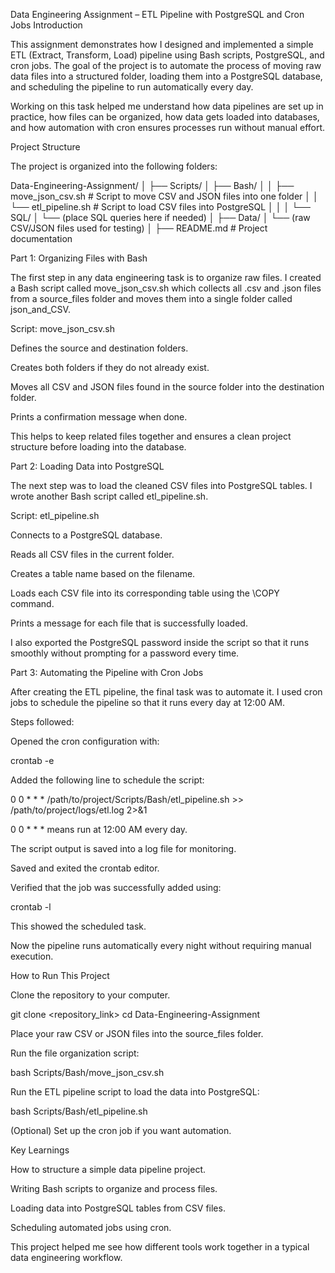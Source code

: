 Data Engineering Assignment – ETL Pipeline with PostgreSQL and Cron Jobs
Introduction

This assignment demonstrates how I designed and implemented a simple ETL (Extract, Transform, Load) pipeline using Bash scripts, PostgreSQL, and cron jobs. The goal of the project is to automate the process of moving raw data files into a structured folder, loading them into a PostgreSQL database, and scheduling the pipeline to run automatically every day.

Working on this task helped me understand how data pipelines are set up in practice, how files can be organized, how data gets loaded into databases, and how automation with cron ensures processes run without manual effort.

Project Structure

The project is organized into the following folders:

Data-Engineering-Assignment/
│
├── Scripts/
│   ├── Bash/
│   │   ├── move_json_csv.sh        # Script to move CSV and JSON files into one folder
│   │   └── etl_pipeline.sh         # Script to load CSV files into PostgreSQL
│   │
│   └── SQL/
│       └── (place SQL queries here if needed)
│
├── Data/
│   └── (raw CSV/JSON files used for testing)
│
├── README.md                       # Project documentation

Part 1: Organizing Files with Bash

The first step in any data engineering task is to organize raw files.
I created a Bash script called move_json_csv.sh which collects all .csv and .json files from a source_files folder and moves them into a single folder called json_and_CSV.

Script: move_json_csv.sh

Defines the source and destination folders.

Creates both folders if they do not already exist.

Moves all CSV and JSON files found in the source folder into the destination folder.

Prints a confirmation message when done.

This helps to keep related files together and ensures a clean project structure before loading into the database.

Part 2: Loading Data into PostgreSQL

The next step was to load the cleaned CSV files into PostgreSQL tables. I wrote another Bash script called etl_pipeline.sh.

Script: etl_pipeline.sh

Connects to a PostgreSQL database.

Reads all CSV files in the current folder.

Creates a table name based on the filename.

Loads each CSV file into its corresponding table using the \COPY command.

Prints a message for each file that is successfully loaded.

I also exported the PostgreSQL password inside the script so that it runs smoothly without prompting for a password every time.

Part 3: Automating the Pipeline with Cron Jobs

After creating the ETL pipeline, the final task was to automate it.
I used cron jobs to schedule the pipeline so that it runs every day at 12:00 AM.

Steps followed:

Opened the cron configuration with:

crontab -e


Added the following line to schedule the script:

0 0 * * * /path/to/project/Scripts/Bash/etl_pipeline.sh >> /path/to/project/logs/etl.log 2>&1


0 0 * * * means run at 12:00 AM every day.

The script output is saved into a log file for monitoring.

Saved and exited the crontab editor.

Verified that the job was successfully added using:

crontab -l


This showed the scheduled task.

Now the pipeline runs automatically every night without requiring manual execution.

How to Run This Project

Clone the repository to your computer.

git clone <repository_link>
cd Data-Engineering-Assignment


Place your raw CSV or JSON files into the source_files folder.

Run the file organization script:

bash Scripts/Bash/move_json_csv.sh


Run the ETL pipeline script to load the data into PostgreSQL:

bash Scripts/Bash/etl_pipeline.sh


(Optional) Set up the cron job if you want automation.

Key Learnings

How to structure a simple data pipeline project.

Writing Bash scripts to organize and process files.

Loading data into PostgreSQL tables from CSV files.

Scheduling automated jobs using cron.

This project helped me see how different tools work together in a typical data engineering workflow.